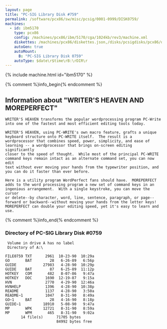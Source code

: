 ```yaml
---
layout: page
title: "PC-SIG Library Disk #759"
permalink: /software/pcx86/sw/misc/pcsig/0001-0999/DISK0759/
machines:
  - id: ibm5170
    type: pcx86
    config: /machines/pcx86/ibm/5170/cga/1024kb/rev3/machine.xml
    diskettes: /machines/pcx86/diskettes.json,/disks/pcsigdisks/pcx86/diskettes.json
    autoGen: true
    autoMount:
      B: "PC-SIG Library Disk 0759"
    autoType: $date\r$time\rB:\rDIR\r
---
```


{% include machine.html id="ibm5170" %}

{% comment %}info_begin{% endcomment %}

## Information about "WRITER'S HEAVEN AND MOREPERFECT"

    WRITER'S HEAVEN transforms the popular wordprocessing program PC-Write
    into one of the fastest and most efficient editing tools today.
    
    WRITER'S HEAVEN, using PC-WRITE's own macro feature, grafts a unique
    keyboard structure onto PC-WRITE itself.  The result is a
    wordprocessor that combines speed, power, simplicity, and ease of
    learning -- a wordprocessor that brings on-screen editing significantly
    closer to the speed of thought.  While most of the principal PC-WRITE
    command keys remain intact as an alternate command set, you can now edit
    text without ever moving your hands from the typewriter position, and
    you can do it faster than ever before.
    
    Here is a utility program WordPerfect fans should have.  MOREPERFECT
    adds to the word processing program a new set of command keys in an
    ingenious arrangement.  With a single keystroke, you can move the cursor
    or delete--by character, word, line, sentence, paragraph, or page--
    forward or backward--without moving your hands from the letter keys!
    MOREPERFECT can double your editing speed, yet it's easy to learn and
    use.
{% comment %}info_end{% endcomment %}


### Directory of PC-SIG Library Disk #0759

     Volume in drive A has no label
     Directory of A:\

    FILE0759 TXT      2961  10-23-90  10:29a
    GO       BAT        28   6-26-89   6:56p
    GUIDE            27983   4-28-90  10:29p
    GUIDE    BAT        87   6-25-89  11:12p
    HOTKEY   COM       482   8-07-86   9:47a
    HOTKEY   DOC      1690  12-19-87   9:15a
    HVN               2770   4-29-90  12:46a
    HVNHELP           1396   4-28-90  10:38p
    README            1137   4-28-90   3:50a
    README~1          1047   8-31-90   8:49a
    GO~1     BAT        28   4-16-90   8:18p
    GUIDE~1          18910   5-08-90   9:47a
    MP       WPK     12721   8-31-90   8:59a
    MP       WPM       465   8-31-90   9:02a
           14 file(s)      71705 bytes
                           84992 bytes free

